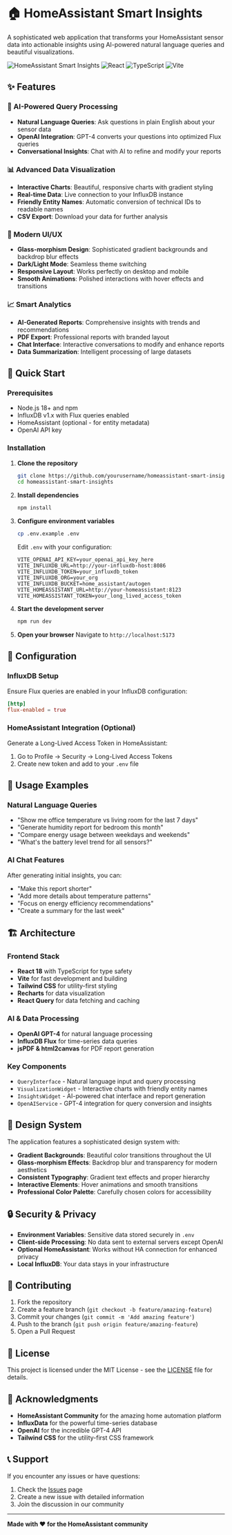# 🏠 HomeAssistant Smart Insights

A sophisticated web application that transforms your HomeAssistant sensor data into actionable insights using AI-powered natural language queries and beautiful visualizations.

![HomeAssistant Smart Insights](https://img.shields.io/badge/HomeAssistant-Smart%20Insights-blue?style=for-the-badge&logo=home-assistant)
![React](https://img.shields.io/badge/React-18.2.0-61DAFB?style=for-the-badge&logo=react)
![TypeScript](https://img.shields.io/badge/TypeScript-5.0-3178C6?style=for-the-badge&logo=typescript)
![Vite](https://img.shields.io/badge/Vite-5.4-646CFF?style=for-the-badge&logo=vite)

## ✨ Features

### 🤖 AI-Powered Query Processing
- **Natural Language Queries**: Ask questions in plain English about your sensor data
- **OpenAI Integration**: GPT-4 converts your questions into optimized Flux queries
- **Conversational Insights**: Chat with AI to refine and modify your reports

### 📊 Advanced Data Visualization
- **Interactive Charts**: Beautiful, responsive charts with gradient styling
- **Real-time Data**: Live connection to your InfluxDB instance
- **Friendly Entity Names**: Automatic conversion of technical IDs to readable names
- **CSV Export**: Download your data for further analysis

### 🎨 Modern UI/UX
- **Glass-morphism Design**: Sophisticated gradient backgrounds and backdrop blur effects
- **Dark/Light Mode**: Seamless theme switching
- **Responsive Layout**: Works perfectly on desktop and mobile
- **Smooth Animations**: Polished interactions with hover effects and transitions

### 📈 Smart Analytics
- **AI-Generated Reports**: Comprehensive insights with trends and recommendations
- **PDF Export**: Professional reports with branded layout
- **Chat Interface**: Interactive conversations to modify and enhance reports
- **Data Summarization**: Intelligent processing of large datasets

## 🚀 Quick Start

### Prerequisites
- Node.js 18+ and npm
- InfluxDB v1.x with Flux queries enabled
- HomeAssistant (optional - for entity metadata)
- OpenAI API key

### Installation

1. **Clone the repository**
   ```bash
   git clone https://github.com/yourusername/homeassistant-smart-insights.git
   cd homeassistant-smart-insights
   ```

2. **Install dependencies**
   ```bash
   npm install
   ```

3. **Configure environment variables**
   ```bash
   cp .env.example .env
   ```
   
   Edit `.env` with your configuration:
   ```env
   VITE_OPENAI_API_KEY=your_openai_api_key_here
   VITE_INFLUXDB_URL=http://your-influxdb-host:8086
   VITE_INFLUXDB_TOKEN=your_influxdb_token
   VITE_INFLUXDB_ORG=your_org
   VITE_INFLUXDB_BUCKET=home_assistant/autogen
   VITE_HOMEASSISTANT_URL=http://your-homeassistant:8123
   VITE_HOMEASSISTANT_TOKEN=your_long_lived_access_token
   ```

4. **Start the development server**
   ```bash
   npm run dev
   ```

5. **Open your browser**
   Navigate to `http://localhost:5173`

## 🔧 Configuration

### InfluxDB Setup
Ensure Flux queries are enabled in your InfluxDB configuration:
```toml
[http]
flux-enabled = true
```

### HomeAssistant Integration (Optional)
Generate a Long-Lived Access Token in HomeAssistant:
1. Go to Profile → Security → Long-Lived Access Tokens
2. Create new token and add to your `.env` file

## 📱 Usage Examples

### Natural Language Queries
- "Show me office temperature vs living room for the last 7 days"
- "Generate humidity report for bedroom this month"
- "Compare energy usage between weekdays and weekends"
- "What's the battery level trend for all sensors?"

### AI Chat Features
After generating initial insights, you can:
- "Make this report shorter"
- "Add more details about temperature patterns"
- "Focus on energy efficiency recommendations"
- "Create a summary for the last week"

## 🏗️ Architecture

### Frontend Stack
- **React 18** with TypeScript for type safety
- **Vite** for fast development and building
- **Tailwind CSS** for utility-first styling
- **Recharts** for data visualization
- **React Query** for data fetching and caching

### AI & Data Processing
- **OpenAI GPT-4** for natural language processing
- **InfluxDB Flux** for time-series data queries
- **jsPDF & html2canvas** for PDF report generation

### Key Components
- `QueryInterface` - Natural language input and query processing
- `VisualizationWidget` - Interactive charts with friendly entity names
- `InsightsWidget` - AI-powered chat interface and report generation
- `OpenAIService` - GPT-4 integration for query conversion and insights

## 🎨 Design System

The application features a sophisticated design system with:
- **Gradient Backgrounds**: Beautiful color transitions throughout the UI
- **Glass-morphism Effects**: Backdrop blur and transparency for modern aesthetics
- **Consistent Typography**: Gradient text effects and proper hierarchy
- **Interactive Elements**: Hover animations and smooth transitions
- **Professional Color Palette**: Carefully chosen colors for accessibility

## 🔒 Security & Privacy

- **Environment Variables**: Sensitive data stored securely in `.env`
- **Client-side Processing**: No data sent to external servers except OpenAI
- **Optional HomeAssistant**: Works without HA connection for enhanced privacy
- **Local InfluxDB**: Your data stays in your infrastructure

## 🤝 Contributing

1. Fork the repository
2. Create a feature branch (`git checkout -b feature/amazing-feature`)
3. Commit your changes (`git commit -m 'Add amazing feature'`)
4. Push to the branch (`git push origin feature/amazing-feature`)
5. Open a Pull Request

## 📄 License

This project is licensed under the MIT License - see the [LICENSE](LICENSE) file for details.

## 🙏 Acknowledgments

- **HomeAssistant Community** for the amazing home automation platform
- **InfluxData** for the powerful time-series database
- **OpenAI** for the incredible GPT-4 API
- **Tailwind CSS** for the utility-first CSS framework

## 📞 Support

If you encounter any issues or have questions:
1. Check the [Issues](https://github.com/yourusername/homeassistant-smart-insights/issues) page
2. Create a new issue with detailed information
3. Join the discussion in our community

---

**Made with ❤️ for the HomeAssistant community**